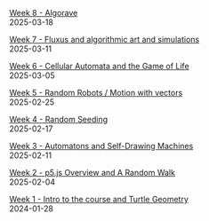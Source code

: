 [Week 8 - Algorave](algorave/)  
2025-03-18  

[Week 7 - Fluxus and algorithmic art and simulations](fluxus/)  
2025-03-11  

[Week 6 - Cellular Automata and the Game of Life](game-of-life/)  
2025-03-05  

[Week 5 - Random Robots / Motion with vectors](robots-painting/)  
2025-02-25  

[Week 4 - Random Seeding](seeding/)  
2025-02-17  

[Week 3 - Automatons and Self-Drawing Machines](objects/)  
2025-02-11  

[Week 2 - p5.js Overview and A Random Walk](iceberg-walk/)  
2025-02-04  

[Week 1 - Intro to the course and Turtle Geometry](LOGO/)  
2024-01-28  

